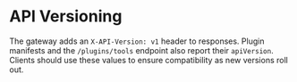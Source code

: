# API Versioning

The gateway adds an `X-API-Version: v1` header to responses.
Plugin manifests and the `/plugins/tools` endpoint also report their `apiVersion`.
Clients should use these values to ensure compatibility as new versions roll out.
